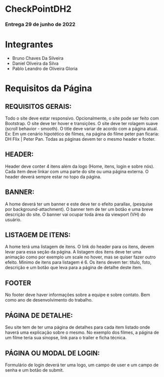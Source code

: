 # CheckPointDH2

### Entrega 29 de junho de 2022

# Integrantes
- Bruno Chaves Da Silveira
- Daniel Oliveira da Silva
- Pablo Leandro de Oliveira Gloria

# Requisitos da Página
## REQUISITOS GERAIS:
Todo o site deve estar responsivo.
Opcionalmente, o site pode ser feito com Bootstrap.
O site deve ter hover e transições.
O site deve ter rolagem suave (scroll behavior - smooth).
O title deve variar de acordo com a página atual. Ex: Em um cenário hipotético de filmes, na página do filme peter pan ficaria: DH Flix | Peter Pan.
Todas as páginas devem ter o mesmo header e footer.


## HEADER:
Header deve conter 4 itens além da logo (Home, itens, login e sobre nós). Cada item deve linkar com uma parte do site ou uma página externa.
O header deverá sempre estar no topo da página. 

## BANNER:
A home deverá ter um banner e este deve ter o efeito parallax, (pesquise por background-attachment).
O banner tem de ter um botão e uma breve descrição do site.
O banner vai ocupar toda área da viewport (VH) do usuário. 


## LISTAGEM DE ITENS:
A home terá uma listagem de itens. 
O link do header para os itens, devem levar para essa seção da página.
A listagem dos itens deve ter uma animação como por exemplo um scale no hover, mas se quiser fazer outro efeito.
Mínimo de itens para listagem é 6.
Os itens devem ter: título, foto, descrição e um botão que leva para a página de detalhe deste item.

## FOOTER
No footer deve haver informações sobre a equipe e sobre contato. Bem como ano de desenvolvimento do trabalho. 


## PÁGINA DE DETALHE:
Seu site tem de ter uma página de detalhes para cada item listado onde haverá uma explicação sobre o mesmo. No exemplo dos filmes, a página de um filme teria sua sinopse, link para o trailer e ficha técnica.

## PÁGINA OU MODAL DE LOGIN:
Formulário de login deverá ter uma logo, um campo de user e um campo de senha e um botão de submit.
